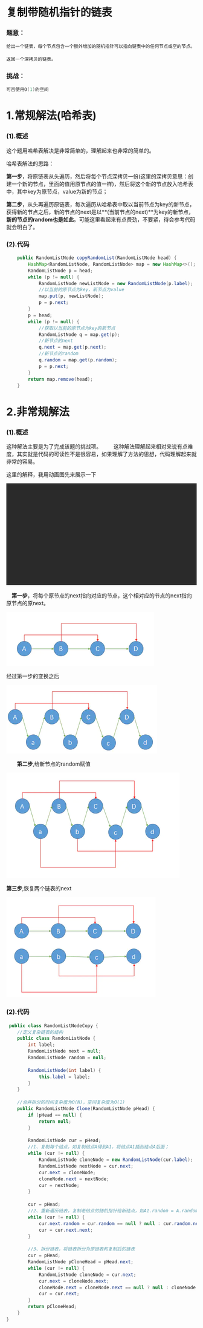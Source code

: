 # 复制带随机指针的链表

### 题意：

```powershell
给出一个链表，每个节点包含一个额外增加的随机指针可以指向链表中的任何节点或空的节点。

返回一个深拷贝的链表。
```

### 挑战：

```powershell
可否使用O(1)的空间
```

# 1.常规解法(哈希表)

### (1).概述

这个题用哈希表解决是非常简单的，理解起来也非常的简单的。

哈希表解法的思路：

**第一步**，将原链表从头遍历，然后将每个节点深拷贝一份(这里的深拷贝意思：创建一个新的节点，里面的值用原节点的值一样)，然后将这个新的节点放入哈希表中，其中key为原节点，value为新的节点；

**第二步**，从头再遍历原链表，每次遍历从哈希表中取以当前节点为key的新节点，获得新的节点之后，新的节点的next是以**(当前节点的next)**为key的新节点，**新的节点的random也是如此**。可能这里看起来有点费劲，不要紧，待会参考代码就会明白了。

### (2).代码

```java
    public RandomListNode copyRandomList(RandomListNode head) {
        HashMap<RandomListNode, RandomListNode> map = new HashMap<>();
        RandomListNode p = head;
        while (p != null) {
            RandomListNode newListNode = new RandomListNode(p.label);
            //以当前的原节点为key，新节点为value
            map.put(p, newListNode);
            p = p.next;
        }
        p = head;
        while (p != null) {
            //获取以当前的原节点为key的新节点
            RandomListNode q = map.get(p);
            //新节点的next
            q.next = map.get(p.next);
            //新节点的random
            q.random = map.get(p.random);
            p = p.next;
        }
        return map.remove(head);
    }
```

# 2.非常规解法

### (1).概述

这种解法主要是为了完成该题的挑战项。
  这种解法理解起来相对来说有点难度，其实就是代码的可读性不是很容易，如果理解了方法的思想，代码理解起来就非常的容易。

这里的解释，我用动画图先来展示一下

![深拷贝带随机指针的链表](./images/深拷贝带随机指针的链表/深拷贝带随机指针的链表1.gif)

 **第一步**，将每个原节点的next指向对应的节点，这个相对应的节点的next指向原节点的原next。

![深拷贝带随机指针的链表](./images/深拷贝带随机指针的链表/深拷贝带随机指针的链表2.jpg)

经过第一步的变换之后

![深拷贝带随机指针的链表](./images/深拷贝带随机指针的链表/深拷贝带随机指针的链表3.jpg)

  **第二步**,给新节点的random赋值

![深拷贝带随机指针的链表](./images/深拷贝带随机指针的链表/深拷贝带随机指针的链表4.jpg)

**第三步**,恢复两个链表的next

![深拷贝带随机指针的链表](./images/深拷贝带随机指针的链表/深拷贝带随机指针的链表5.jpg)

### (2).代码

```java
 public class RandomListNodeCopy {
    //定义复杂链表的结构
    public class RandomListNode {
        int label;
        RandomListNode next = null;
        RandomListNode random = null;

        RandomListNode(int label) {
            this.label = label;
        }
    }

    //合并拆分的时间复杂度为O(N)，空间复杂度为O(1)
    public RandomListNode Clone(RandomListNode pHead) {
        if (pHead == null) {
            return null;
        }

        RandomListNode cur = pHead;
        //1、复制每个结点，如复制结点A得到A1，将结点A1插到结点A后面；
        while (cur != null) {
            RandomListNode cloneNode = new RandomListNode(cur.label);
            RandomListNode nextNode = cur.next;
            cur.next = cloneNode;
            cloneNode.next = nextNode;
            cur = nextNode;
        }

        cur = pHead;
        //2、重新遍历链表，复制老结点的随机指针给新结点，如A1.random = A.random.next;
        while (cur != null) {
            cur.next.random = cur.random == null ? null : cur.random.next;
            cur = cur.next.next;
        }

        //3、拆分链表，将链表拆分为原链表和复制后的链表
        cur = pHead;
        RandomListNode pCloneHead = pHead.next;
        while (cur != null) {
            RandomListNode cloneNode = cur.next;
            cur.next = cloneNode.next;
            cloneNode.next = cloneNode.next == null ? null : cloneNode.next.next;
            cur = cur.next;
        }
        return pCloneHead;
    }
}
```

